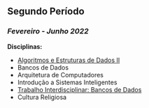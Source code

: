 ## Segundo Período

### *Fevereiro - Junho 2022*

**Disciplinas:**
- [Algoritmos e Estruturas de Dados II](https://github.com/RickFuriati/Computer-Science/tree/main/Segundo%20Per%C3%ADodo%20(2022.1)/AEDS%20II)
- Bancos de Dados
- Arquitetura de Computadores
- Introdução a Sistemas Inteligentes
- [Trabalho Interdisciplinar: Bancos de Dados](https://github.com/RickFuriati/Computer-Science/tree/main/Segundo%20Per%C3%ADodo%20(2022.1)/TI:BD)
- Cultura Religiosa
